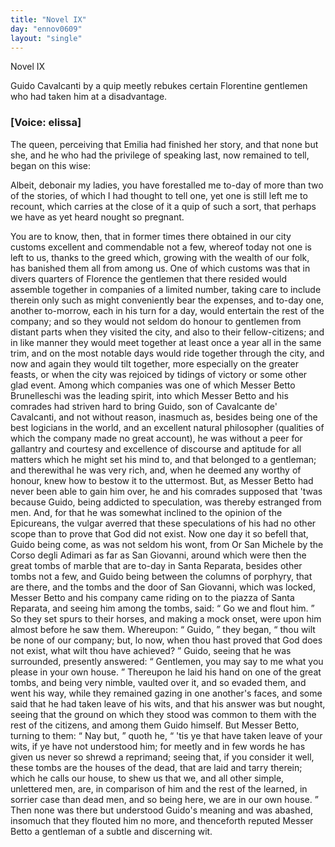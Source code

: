 ```yaml
---
title: "Novel IX"
day: "ennov0609"
layout: "single"
---
```

<html>
 <head>
 </head>
 <body>
  <div id="nov0609" type="novella" who="elissa">
   <head>
    Novel IX
   </head>
   <argument>
    <p>
     <milestone id="p06090001"/>
     <!--(i)-->
     Guido Cavalcanti by a quip meetly rebukes certain
	Florentine gentlemen who had taken him at a disadvantage.
     <!--(/i)-->
    </p>
   </argument>
   <p>
    <h3>
     [Voice: elissa]
    </h3>
   </p>
   <div3 type="commentary" who="author">
    <p>
     <milestone id="p06090002"/>
     <!--(sc)-->
     The
     <!--(/sc)-->
     queen, perceiving that Emilia had finished
	her story, and that none but she, and he who had the privilege of speaking last, now
	remained to tell, began on this wise:
    </p>
   </div3>
   <div3 type="commentary" who="elissa">
    <p>
     <milestone id="p06090003"/>
     Albeit, debonair my ladies, you have forestalled me to-day of
      more than two of the stories, of which I had thought to tell one, yet one is still left me
      to recount, which carries at the close of it a quip of such a sort, that perhaps we have
      as yet heard nought so pregnant.
    </p>
   </div3>
   <p>
    <milestone id="p06090004"/>
    You are to know, then, that in former times there obtained
in
 our city customs excellent and commendable not a few, whereof today
not one is left to us, thanks to the greed which, growing with
 the wealth
of our folk, has banished them all from among us.
    <milestone id="p06090005"/>
    One
 of which customs was
that in divers quarters of Florence the gentlemen
 that there resided would
assemble together in companies of a
 limited number, taking care to include
therein only such as might
 conveniently bear the expenses, and to-day one,
another to-morrow,
 each in his turn for a day, would entertain the rest of
the company;
 and so they would not seldom do honour to gentlemen from
distant
 parts when they visited the city, and also to their
fellow-citizens;
    <milestone id="p06090006"/>
    and in like manner they would meet together at least once
a year all
 in the same trim, and on the most notable days would ride
together
 through the city, and now and again they would tilt together,
more
 especially on the greater feasts, or when the city was rejoiced by
tidings of victory or some other glad event.
    <milestone id="p06090007"/>
    Among which companies
 was one
of which Messer Betto Brunelleschi was the leading
 spirit, into which
Messer Betto and his comrades had striven hard
    <pb n="96"/>
    to bring Guido,
son of Cavalcante de' Cavalcanti, and not without
 reason,
    <milestone id="p06090008"/>
    inasmuch as,
besides being one of the best logicians in the
 world, and an excellent
natural philosopher (qualities of which the
 company made no great
account), he was without a peer for gallantry
 and courtesy and excellence
of discourse and aptitude for all matters
 which he might set his mind to,
and that belonged to a gentleman;
 and therewithal he was very rich, and,
when he deemed
 any worthy of honour, knew how to bestow it to the
uttermost.
    <milestone id="p06090009"/>
    But, as Messer Betto had never been able to gain him over, he
and his comrades supposed that 'twas because Guido, being addicted
 to
speculation, was thereby estranged from men. And, for that he
 was somewhat
inclined to the opinion of the Epicureans, the vulgar
 averred that these
speculations of his had no other scope than to
 prove that God did not
exist.
    <milestone id="p06090010"/>
    Now one day it so befell that, Guido
 being come, as was not seldom
his wont, from Or San Michele by
 the Corso degli Adimari as far as San
Giovanni, around which were
 then the great tombs of marble that are to-day
in Santa Reparata,
 besides other tombs not a few, and Guido being between
the columns
 of porphyry, that are there, and the tombs and the door of
San
 Giovanni, which was locked, Messer Betto and his company came
 riding
on to the piazza of Santa Reparata, and seeing him among the
 tombs, said:
    <milestone id="p06090011"/>
    <q direct="unspecified">
     Go we and flout him.
    </q>
    So they set spurs to their
 horses, and making
a mock onset, were upon him almost before he
 saw them. Whereupon:
    <q direct="unspecified">
     Guido,
    </q>
    they began,
    <q direct="unspecified">
     thou wilt be
 none of our company; but, lo
now, when thou hast proved that
 God does not exist, what wilt thou have
achieved?
    </q>
    <milestone id="p06090012"/>
    Guido, seeing
 that he was surrounded, presently answered:
    <q direct="unspecified">
     Gentlemen, you
 may say to me what you please in your own house.
    </q>
    Thereupon he
 laid his hand on one of the great tombs, and being very
nimble,
 vaulted over it, and so evaded them, and went his way,
    <milestone id="p06090013"/>
    while they
remained gazing in one another's faces, and some said that he had
 taken
leave of his wits, and that his answer was but nought, seeing
 that the
ground on which they stood was common to them with the
 rest of the
citizens, and among them Guido himself.
    <milestone id="p06090014"/>
    But Messer
 Betto, turning to them:
    <q direct="unspecified">
     Nay but,
    </q>
    quoth he,
    <q direct="unspecified">
     'tis ye that have
 taken leave of your wits,
if ye have not understood him; for meetly
 and in few words he has given us
never so shrewd a reprimand;
 seeing that, if you consider it well, these
tombs are the houses of the
     <pb n="97"/>
     dead, that are laid and tarry
therein; which he calls our house, to
 shew us that we, and all other
simple, unlettered men, are, in comparison
 of him and the rest of the
learned, in sorrier case than dead
 men, and so being here, we are in our
own house.
    </q>
    <milestone id="p06090015"/>
    Then none was
 there but understood Guido's meaning and was
abashed, insomuch
 that they flouted him no more, and thenceforth reputed
Messer Betto
 a gentleman of a subtle and discerning wit.
   </p>
  </div>
 </body>
</html>